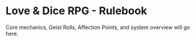 # Love & Dice RPG - Rulebook

Core mechanics, Geist Rolls, Affection Points, and system overview will go here.
